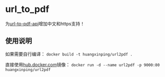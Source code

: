 # url_to_pdf
为[url-to-pdf-api](https://github.com/alvarcarto/url-to-pdf-api)增加中文和https支持！

## 使用说明

如果需要自行编译：
`docker build -t huangxinping/url2pdf .`

直接使用[hub.docker.com](https://hub.docker.com/r/huangxinping/url2pdf/)镜像：
`docker run -d --name url2pdf -p 9000:80 huangxinping/url2pdf`
